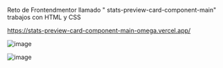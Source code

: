 Reto de Frontendmentor llamado " stats-preview-card-component-main" trabajos con HTML y CSS

https://stats-preview-card-component-main-omega.vercel.app/

![image](https://github.com/gabrielveliz/stats-preview-card-component-main/assets/24717811/350050e3-baaa-4e82-ae03-ed0884ad650d)

![image](https://github.com/gabrielveliz/stats-preview-card-component-main/assets/24717811/1be64e16-ef78-40d9-8cc0-48ebb3d6f72c)



